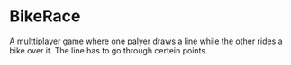BikeRace
========

A multtiplayer game where one palyer draws a line while the other rides a bike over it. The line has to go through certein points.
